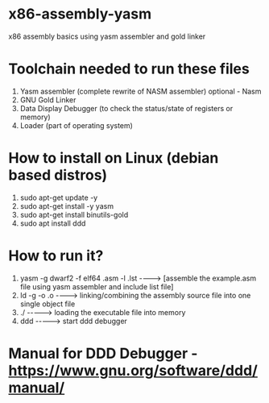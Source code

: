 # x86-assembly-yasm
x86 assembly basics using yasm assembler and gold linker


# Toolchain needed to run these files
 1) Yasm assembler (complete rewrite of NASM assembler) optional - Nasm
 2) GNU Gold Linker
 3) Data Display Debugger (to check the status/state of registers or memory)
 4) Loader (part of operating system)

# How to install on Linux (debian based distros)
  1) sudo apt-get update -y
  2) sudo apt-get install -y yasm
  3) sudo apt-get install binutils-gold
  4) sudo apt install ddd
  
# How to run it?
  1) yasm -g dwarf2 -f elf64 <example>.asm -l <example>.lst  ----> [assemble the example.asm file using yasm assembler and include list file]
  2) ld -g -o <example> <example>.o  ---->  linking/combining the assembly source file into one single object file
  3) ./<example>  ----->    loading the executable file into memory 
  4) ddd <example> ----->   start ddd debugger
  
# Manual for DDD Debugger - https://www.gnu.org/software/ddd/manual/
